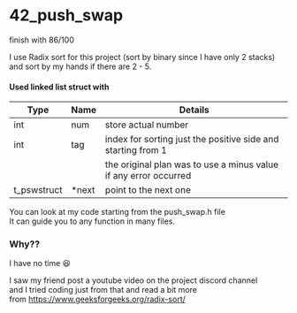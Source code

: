 # 42_push_swap

finish with 86/100

I use Radix sort for this project (sort by binary since I have only 2 stacks) \
and sort by my hands if there are 2 - 5.

#### Used linked list struct with 

| Type         | Name   | Details                                                           | 
|--------------|--------|-------------------------------------------------------------------|
| int          | num    | store actual number                                               |
| int          | tag    | index for sorting just the positive side and starting from 1      |
|              |        | the original plan was to use a minus value if any error occurred  |
| t_pswstruct  | *next  | point to the next one                                             |

You can look at my code starting from the push_swap.h file \
It can guide you to any function in many files.


### Why??

I have no time 😆

I saw my friend post a youtube video on the project discord channel \
and I tried coding just from that and read a bit more \
from https://www.geeksforgeeks.org/radix-sort/
